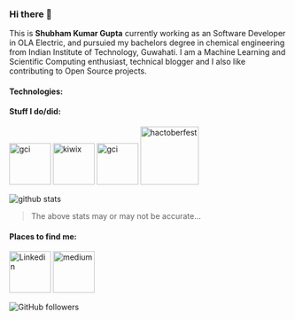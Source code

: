 ### Hi there 👋

This is **Shubham Kumar Gupta** currently working as an Software Developer in OLA Electric, and pursuied my bachelors degree in chemical engineering from Indian Institute of Technology, Guwahati. I am a Machine Learning and Scientific Computing enthusiast, technical blogger and I also like contributing to Open Source projects.

#### Technologies:
  
  
#### Stuff I do/did:
<img src="https://codein.withgoogle.com/static/img/og-image.png" alt="gci" width="75"/> <img src="https://upload.wikimedia.org/wikipedia/commons/thumb/b/b0/Kiwix_logo_v3.svg/1200px-Kiwix_logo_v3.svg.png" alt="kiwix" width="75"/> <img src="https://avatars.githubusercontent.com/u/4621650?s=200&v=4" alt="gci" width="75"/> <a href="https://hacktoberfest.digitalocean.com/"><img src="https://hacktoberfestswaglist.com/img/Hfest-Logo-2-Color-Manga.png" alt="hactoberfest" width="105"></a>

![github stats](https://github-readme-streak-stats.herokuapp.com/?user=gptshubham595&&theme=merko&&hide_border=false)
>The above stats may or may not be accurate...

#### Places to find me:
<a href="https://www.linkedin.com/in/shubhamguptaggps/"><img src="https://content.linkedin.com/content/dam/me/business/en-us/amp/brand-site/v2/bg/LI-Bug.svg.original.svg" alt="Linkedin" width="75"/></a>
<a href="https://medium.com/@gptshubham595"><img src="https://miro.medium.com/max/195/1*emiGsBgJu2KHWyjluhKXQw.png" alt="medium" width="75"/></a>

![GitHub followers](https://img.shields.io/github/followers/gptshubham595?style=social)
